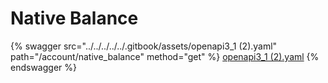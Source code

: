 # Native Balance

{% swagger src="../../../../../.gitbook/assets/openapi3_1 (2).yaml" path="/account/native_balance" method="get" %}
[openapi3_1 (2).yaml](<../../../../../.gitbook/assets/openapi3_1 (2).yaml>)
{% endswagger %}
